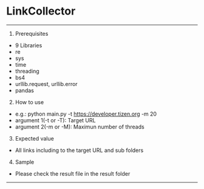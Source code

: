 # LinkCollector
---------------------------------------------------
1. Prerequisites
 * 9 Libraries
  * re
  * sys
  * time
  * threading
  * bs4
  * urllib.request, urllib.error
  * pandas
2. How to use
 * e.g.: python main.py -t https://developer.tizen.org -m 20
 * argument 1(-t or -T): Target URL
 * argument 2(-m or -M): Maximun number of threads
3. Expected value
 * All links including to the target URL and sub folders
4. Sample
 * Please check the result file in the result folder
---------------------------------------------------

